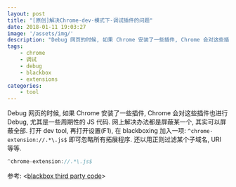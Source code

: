 ```yaml
---
layout: post
title: "[原创]解决Chrome-dev-模式下-调试插件的问题"
date: 2018-01-11 19:03:27
image: '/assets/img/'
description: "Debug 网页的时候, 如果 Chrome 安装了一些插件, Chrome 会对这些插件也进行 Debug, 尤其是一些周期性的 JS 代码. 网上解决办法都是屏蔽某一个, 其实可以屏蔽全部.  打开 dev tool, 再打开设置(F1), 在 blackboxing 加入一项 "
tags:
    - chrome
    - 调试
    - debug
    - blackbox
    - extensions
categories:
    - tool
---
```




Debug 网页的时候, 如果 Chrome 安装了一些插件, Chrome 会对这些插件也进行 Debug, 尤其是一些周期性的 JS 代码. 网上解决办法都是屏蔽某一个, 其实可以屏蔽全部.
打开 dev tool, 再打开设置(F1), 在 blackboxing 加入一项:  `^chrome-extension://.*\.js$` 即可忽略所有拓展程序.
还以用正则过滤某个子域名, URI 等等.

```js
^chrome-extension://.*\.js$
```
参考:
<[blackbox third party code](https://developers.google.com/web/tools/chrome-devtools/javascript/step-code#blackbox_third-party_code)>
